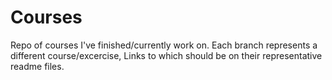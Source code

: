 # Courses
Repo of courses I've finished/currently work on. Each branch represents a different course/excercise, Links to which should be on their representative readme files.
